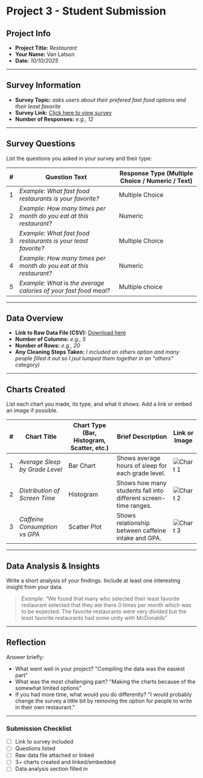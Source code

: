 # Project 3 -  Student Submission

## Project Info
- **Project Title:** _Restaurant_
- **Your Name:** Van Latson
- **Date:** _10/10/2025_

---

## Survey Information
- **Survey Topic:** _asks users about their prefered fast food options and their least favorite_
- **Survey Link:** [Click here to view survey](https://docs.google.com/forms/d/e/1FAIpQLSdSYaZS31cjdtlNCrLRizwpZNO2NRWepeiibqoYn_qGqf5jXg/viewform?usp=header)
- **Number of Responses:** _e.g., 12_

---

## Survey Questions
List the questions you asked in your survey and their type:

| # | Question Text | Response Type (Multiple Choice / Numeric / Text) |
|---|---------------|-------------------------------------------------|
| 1 | _Example: What fast food restaurants is your favorite?_ | Multiple Choice |
| 2 | _Example: How many times per month do you eat at this restaurant?_ | Numeric |
| 3 | _Example: What fast food restaurants is your least favorite?_ | Multiple Choice |
| 4 | _Example: How many times per month do you eat at this restaurant?_ | Numeric |
| 5 | _Example: What is the average calories of your fast food meal?_ | Multiple choice |

---

## Data Overview
- **Link to Raw Data File (CSV):** [Download here]('.github\Survey.csv')
- **Number of Columns:** _e.g., 5_
- **Number of Rows:** _e.g., 20_
- **Any Cleaning Steps Taken:** _I included an others option and many people filled it out so I jsut lumped them together in an "others" category)_

---

## Charts Created
List each chart you made, its type, and what it shows. Add a link or embed an image if possible.

| # | Chart Title | Chart Type (Bar, Histogram, Scatter, etc.) | Brief Description | Link or Image |
|---|-------------|-------------------------------------------|-------------------|---------------|
| 1 | _Average Sleep by Grade Level_ | Bar Chart | Shows average hours of sleep for each grade level. | ![Chart 1](chart1.png) |
| 2 | _Distribution of Screen Time_ | Histogram | Shows how many students fall into different screen-time ranges. | ![Chart 2](chart2.png) |
| 3 | _Caffeine Consumption vs GPA_ | Scatter Plot | Shows relationship between caffeine intake and GPA. | ![Chart 3](chart3.png) |

---

## Data Analysis & Insights
Write a short analysis of your findings. Include at least one interesting insight from your data.

> _Example:_ “We found that many who selected their least favorite restaurant selected that they ate there 0 times per month which was to be expected. The favorite restaurants were very divided but the least favorite restaurants had some unity with McDonalds”

---

## Reflection
Answer briefly:
- What went well in your project? "Compiling the data was the easiest part"
- What was the most challenging part? "Making the charts because of the somewhat limited options"
- If you had more time, what would you do differently? "I would probably change the survey a little bit by removing the option for people to write in their own restaurant."

---

### Submission Checklist
- [ ] Link to survey included
- [ ] Questions listed
- [ ] Raw data file attached or linked
- [ ] 3+ charts created and linked/embedded
- [ ] Data analysis section filled in